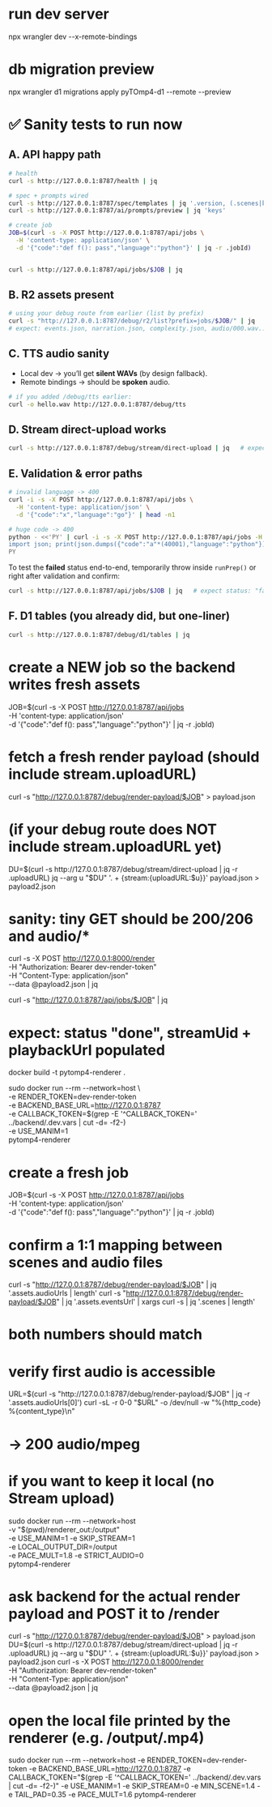 # run dev server
npx wrangler dev --x-remote-bindings

# db migration preview
npx wrangler d1 migrations apply pyTOmp4-d1 --remote --preview


# ✅ Sanity tests to run now

## A. API happy path

```bash
# health
curl -s http://127.0.0.1:8787/health | jq

# spec + prompts wired
curl -s http://127.0.0.1:8787/spec/templates | jq '.version, (.scenes|keys)'
curl -s http://127.0.0.1:8787/ai/prompts/preview | jq 'keys'

# create job
JOB=$(curl -s -X POST http://127.0.0.1:8787/api/jobs \
  -H 'content-type: application/json' \
  -d '{"code":"def f(): pass","language":"python"}' | jq -r .jobId)


curl -s http://127.0.0.1:8787/api/jobs/$JOB | jq
```

## B. R2 assets present

```bash
# using your debug route from earlier (list by prefix)
curl -s "http://127.0.0.1:8787/debug/r2/list?prefix=jobs/$JOB/" | jq
# expect: events.json, narration.json, complexity.json, audio/000.wav...
```

## C. TTS audio sanity

* Local dev → you’ll get **silent WAVs** (by design fallback).
* Remote bindings → should be **spoken** audio.

```bash
# if you added /debug/tts earlier:
curl -o hello.wav http://127.0.0.1:8787/debug/tts
```

## D. Stream direct-upload works

```bash
curl -s http://127.0.0.1:8787/debug/stream/direct-upload | jq   # expect { uploadURL: ... }
```

## E. Validation & error paths

```bash
# invalid language -> 400
curl -i -s -X POST http://127.0.0.1:8787/api/jobs \
  -H 'content-type: application/json' \
  -d '{"code":"x","language":"go"}' | head -n1

# huge code -> 400
python - <<'PY' | curl -i -s -X POST http://127.0.0.1:8787/api/jobs -H 'content-type: application/json' -d @- | head -n1
import json; print(json.dumps({"code":"a"*(40001),"language":"python"}))
PY
```

To test the **failed** status end-to-end, temporarily throw inside `runPrep()` or right after validation and confirm:

```bash
curl -s http://127.0.0.1:8787/api/jobs/$JOB | jq   # expect status: "failed"
```

## F. D1 tables (you already did, but one-liner)

```bash
curl -s http://127.0.0.1:8787/debug/d1/tables | jq
```






# create a NEW job so the backend writes fresh assets
JOB=$(curl -s -X POST http://127.0.0.1:8787/api/jobs \
  -H 'content-type: application/json' \
  -d '{"code":"def f(): pass","language":"python"}' | jq -r .jobId)

# fetch a fresh render payload (should include stream.uploadURL)
curl -s "http://127.0.0.1:8787/debug/render-payload/$JOB" > payload.json


# (if your debug route does NOT include stream.uploadURL yet)
DU=$(curl -s http://127.0.0.1:8787/debug/stream/direct-upload | jq -r .uploadURL)
jq --arg u "$DU" '. + {stream:{uploadURL:$u}}' payload.json > payload2.json


# sanity: tiny GET should be 200/206 and audio/*
<!-- URL=$(jq -r '.assets.audioUrls[0]' payload.json)
curl -sL -r 0-0 "$URL" -o /dev/null -w "%{http_code} %{content_type}\n" -->

curl -s -X POST http://127.0.0.1:8000/render \
  -H "Authorization: Bearer dev-render-token" \
  -H "Content-Type: application/json" \
  --data @payload2.json | jq

curl -s "http://127.0.0.1:8787/api/jobs/$JOB" | jq
# expect: status "done", streamUid + playbackUrl populated



<!-- docker -->
docker build -t pytomp4-renderer .

sudo docker run --rm --network=host \                                     
  -e RENDER_TOKEN=dev-render-token \
  -e BACKEND_BASE_URL=http://127.0.0.1:8787 \
  -e CALLBACK_TOKEN=$(grep -E '^CALLBACK_TOKEN=' ../backend/.dev.vars | cut -d= -f2-) \
  -e USE_MANIM=1 \
  pytomp4-renderer













































  # create a fresh job
JOB=$(curl -s -X POST http://127.0.0.1:8787/api/jobs \
  -H 'content-type: application/json' \
  -d '{"code":"def f(): pass","language":"python"}' | jq -r .jobId)

# confirm a 1:1 mapping between scenes and audio files
curl -s "http://127.0.0.1:8787/debug/render-payload/$JOB" | jq '.assets.audioUrls | length'
curl -s "http://127.0.0.1:8787/debug/render-payload/$JOB" | jq '.assets.eventsUrl' | xargs curl -s | jq '.scenes | length'
# both numbers should match

# verify first audio is accessible
URL=$(curl -s "http://127.0.0.1:8787/debug/render-payload/$JOB" | jq -r '.assets.audioUrls[0]')
curl -sL -r 0-0 "$URL" -o /dev/null -w "%{http_code} %{content_type}\n"
# -> 200 audio/mpeg

# if you want to keep it local (no Stream upload)
sudo docker run --rm --network=host \
  -v "$(pwd)/renderer_out:/output" \
  -e USE_MANIM=1 -e SKIP_STREAM=1 \
  -e LOCAL_OUTPUT_DIR=/output \
  -e PACE_MULT=1.8 -e STRICT_AUDIO=0 \
  pytomp4-renderer

# ask backend for the actual render payload and POST it to /render
curl -s "http://127.0.0.1:8787/debug/render-payload/$JOB" > payload.json
DU=$(curl -s http://127.0.0.1:8787/debug/stream/direct-upload | jq -r .uploadURL)
jq --arg u "$DU" '. + {stream:{uploadURL:$u}}' payload.json > payload2.json
curl -s -X POST http://127.0.0.1:8000/render \
  -H "Authorization: Bearer dev-render-token" \
  -H "Content-Type: application/json" \
  --data @payload2.json | jq

# open the local file printed by the renderer (e.g. /output/<job>.mp4)
sudo docker run --rm --network=host -e RENDER_TOKEN=dev-render-token -e BACKEND_BASE_URL=http://127.0.0.1:8787 -e CALLBACK_TOKEN="$(grep -E '^CALLBACK_TOKEN=' ../backend/.dev.vars | cut -d= -f2-)" -e USE_MANIM=1 -e SKIP_STREAM=0 -e MIN_SCENE=1.4 -e TAIL_PAD=0.35 -e PACE_MULT=1.6 pytomp4-renderer

